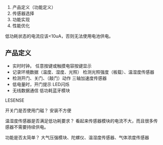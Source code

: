 1. 产品定义（功能定义）
2. 传感器选择
3. 功能实现
4. 性能优化

低功耗状态的电流应该<10uA，否则无法使用电池供电。

## 产品定义
* 实时时钟。
任意按键或触摸电容按键显示
* 记录环境数据（温度、湿度、光照）
检测光照强度（板载）、温湿度传感器
* 检测开门、关门、（敲门）动作
三轴加速度传感器
* 低电量时，开门提示
LED闪烁
* 无线数据通信
低功耗蓝牙模块

LESENSE

开关门是否使用门磁？
安装不方便

温湿度传感器是否满足低功耗要求？
看起来传感器模块的电流不大，而且很多传感器不需要持续供电。

功能是否太简单？
大气压强模块、陀螺仪、温湿度传感器、气体浓度传感器


